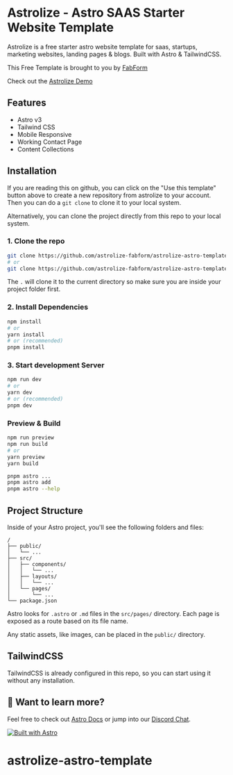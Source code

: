# Astrolize - Astro SAAS Starter Website Template

Astrolize is a free starter astro website template for saas, startups, marketing websites, landing pages & blogs. Built with Astro & TailwindCSS.

This Free Template is brought to you by [FabForm](https://fabform.io)

Check out the [Astrolize Demo](https://astrolize.surge.sh)


## Features 

* Astro v3
* Tailwind CSS
* Mobile Responsive
* Working Contact Page
* Content Collections

## Installation

If you are reading this on github, you can click on the "Use this template" button above to create a new repository from astrolize to your account. Then you can do a `git clone` to clone it to your local system.

Alternatively, you can clone the project directly from this repo to your local system.

### 1. Clone the repo

```bash
git clone https://github.com/astrolize-fabform/astrolize-astro-template.git myProjectName
# or
git clone https://github.com/astrolize-fabform/astrolize-astro-template.git .
```

The `.` will clone it to the current directory so make sure you are inside your project folder first.

### 2. Install Dependencies

```bash
npm install
# or
yarn install
# or (recommended)
pnpm install
```

### 3. Start development Server

```bash
npm run dev
# or
yarn dev
# or (recommended)
pnpm dev
```

### Preview & Build

```bash
npm run preview
npm run build
# or
yarn preview
yarn build
```


```bash
pnpm astro ...
pnpm astro add
pnpm astro --help
```

## Project Structure

Inside of your Astro project, you'll see the following folders and files:

```
/
├── public/
│   └── ...
├── src/
│   ├── components/
│   │   └── ...
│   ├── layouts/
│   │   └── ...
│   └── pages/
│       └── ...
└── package.json
```

Astro looks for `.astro` or `.md` files in the `src/pages/` directory. Each page is exposed as a route based on its file name.

Any static assets, like images, can be placed in the `public/` directory.

## TailwindCSS

TailwindCSS is already configured in this repo, so you can start using it without any installation.

## 👀 Want to learn more?

Feel free to check out [Astro Docs](https://docs.astro.build) or jump into our [Discord Chat](https://web3templates.com/discord).

[![Built with Astro](https://astro.badg.es/v1/built-with-astro.svg)](https://astro.build)
# astrolize-astro-template
